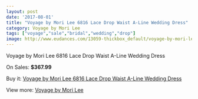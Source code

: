 ```yaml
---
layout: post
date: '2017-08-01'
title: "Voyage by Mori Lee 6816 Lace Drop Waist A-Line Wedding Dress"
category: Voyage by Mori Lee
tags: ["voyage","sale","bridal","wedding","drop"]
image: http://www.eudances.com/13059-thickbox_default/voyage-by-mori-lee-6816-lace-drop-waist-a-line-wedding-dress.jpg
---
```

Voyage by Mori Lee 6816 Lace Drop Waist A-Line Wedding Dress

On Sales: **$367.99**
<a href="https://www.eudances.com/en/voyage-by-mori-lee/3966-voyage-by-mori-lee-6816-lace-drop-waist-a-line-wedding-dress.html"><amp-img layout="responsive" width="600" height="600" src="//www.eudances.com/13059-thickbox_default/voyage-by-mori-lee-6816-lace-drop-waist-a-line-wedding-dress.jpg" alt="Voyage by Mori Lee 6816 Lace Drop Waist A-Line Wedding Dress 0" /></a>
<a href="https://www.eudances.com/en/voyage-by-mori-lee/3966-voyage-by-mori-lee-6816-lace-drop-waist-a-line-wedding-dress.html"><amp-img layout="responsive" width="600" height="600" src="//www.eudances.com/13063-thickbox_default/voyage-by-mori-lee-6816-lace-drop-waist-a-line-wedding-dress.jpg" alt="Voyage by Mori Lee 6816 Lace Drop Waist A-Line Wedding Dress 1" /></a>
<a href="https://www.eudances.com/en/voyage-by-mori-lee/3966-voyage-by-mori-lee-6816-lace-drop-waist-a-line-wedding-dress.html"><amp-img layout="responsive" width="600" height="600" src="//www.eudances.com/13062-thickbox_default/voyage-by-mori-lee-6816-lace-drop-waist-a-line-wedding-dress.jpg" alt="Voyage by Mori Lee 6816 Lace Drop Waist A-Line Wedding Dress 2" /></a>
<a href="https://www.eudances.com/en/voyage-by-mori-lee/3966-voyage-by-mori-lee-6816-lace-drop-waist-a-line-wedding-dress.html"><amp-img layout="responsive" width="600" height="600" src="//www.eudances.com/13061-thickbox_default/voyage-by-mori-lee-6816-lace-drop-waist-a-line-wedding-dress.jpg" alt="Voyage by Mori Lee 6816 Lace Drop Waist A-Line Wedding Dress 3" /></a>
<a href="https://www.eudances.com/en/voyage-by-mori-lee/3966-voyage-by-mori-lee-6816-lace-drop-waist-a-line-wedding-dress.html"><amp-img layout="responsive" width="600" height="600" src="//www.eudances.com/13060-thickbox_default/voyage-by-mori-lee-6816-lace-drop-waist-a-line-wedding-dress.jpg" alt="Voyage by Mori Lee 6816 Lace Drop Waist A-Line Wedding Dress 4" /></a>

Buy it: [Voyage by Mori Lee 6816 Lace Drop Waist A-Line Wedding Dress](https://www.eudances.com/en/voyage-by-mori-lee/3966-voyage-by-mori-lee-6816-lace-drop-waist-a-line-wedding-dress.html "Voyage by Mori Lee 6816 Lace Drop Waist A-Line Wedding Dress")

View more: [Voyage by Mori Lee](https://www.eudances.com/en/47-voyage-by-mori-lee "Voyage by Mori Lee")